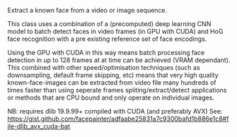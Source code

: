 Extract a known face from a video or image sequence.

This class uses a combination of a (precomputed) deep learning CNN model to batch detect faces
in video frames (in GPU with CUDA) and HoG face recognition with a pre existing
reference set of face encodings.

Using the GPU with CUDA in this way means batch processing face detection in up to 128 frames
at at time can be achieved (VRAM dependant). This combined with other speed/optimisation techniques
(such as downsampling, default frame skipping, etc) means that very high quality
known-face-images can be extracted from video file many hundreds of times faster than using seperate
frames spliting/extract/detect applications or methods that are CPU bound and only operate on individual images.

NB: requires dlib 19.9.99+ compiled with CUDA (and preferably AVX)
See: https://gist.github.com/facepainter/adfaabe25831a7c9300bafd1b886e1c8#file-dlib_avx_cuda-bat